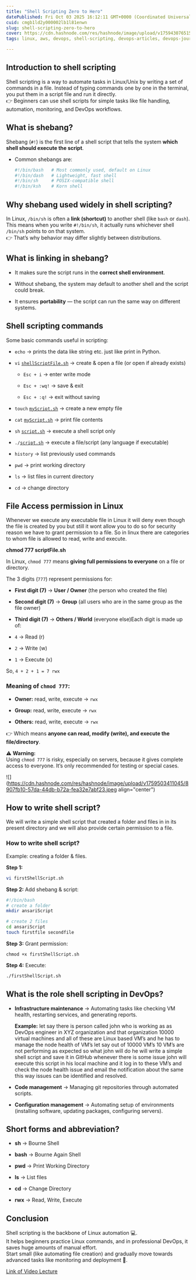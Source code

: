 ```yaml
---
title: "Shell Scripting Zero to Hero"
datePublished: Fri Oct 03 2025 16:12:11 GMT+0000 (Coordinated Universal Time)
cuid: cmgb1ld2y000002lb1l81enwn
slug: shell-scripting-zero-to-hero
cover: https://cdn.hashnode.com/res/hashnode/image/upload/v1759430765152/9ed32077-1f7d-4279-8640-8a3d52428c1c.png
tags: linux, aws, devops, shell-scripting, devops-articles, devops-journey, devopscommunity, abhishek-veeramalla

---
```


## Introduction to shell scripting

Shell scripting is a way to automate tasks in Linux/Unix by writing a set of commands in a file. Instead of typing commands one by one in the terminal, you put them in a script file and run it directly.  
👉 Beginners can use shell scripts for simple tasks like file handling, automation, monitoring, and DevOps workflows.

## What is shebang?

Shebang (`#!`) is the first line of a shell script that tells the system **which shell should execute the script**.

* Common shebangs are:
    
    ```bash
    #!/bin/bash   # Most commonly used, default on Linux
    #!/bin/dash   # Lightweight, fast shell
    #!/bin/sh     # POSIX-compatible shell
    #!/bin/ksh    # Korn shell
    ```
    

## Why shebang used widely in shell scripting?

In Linux, `/bin/sh` is often a **link (shortcut)** to another shell (like `bash` or `dash`).  
This means when you write `#!/bin/sh`, it actually runs whichever shell `/bin/sh` points to on that system.  
👉 That’s why behavior may differ slightly between distributions.

## What is linking in shebang?

* It makes sure the script runs in the **correct shell environment**.
    
* Without shebang, the system may default to another shell and the script could break.
    
* It ensures **portability** — the script can run the same way on different systems.
    

## Shell scripting commands

Some basic commands useful in scripting:

* `echo` → prints the data like string etc. just like print in Python.
    
* `vi` [`shellScriptFile.sh`](http://shellScriptFile.sh) → create & open a file (or open if already exists)
    
    * `Esc + i` → enter write mode
        
    * `Esc + :wq!` → save & exit
        
    * `Esc + :q!` → exit without saving
        
* `touch` [`myScript.sh`](http://myScript.sh) → create a new empty file
    
* `cat` [`myScript.sh`](http://myScript.sh) → print file contents
    
* `sh` [`script.sh`](http://script.sh) → execute a shell script only
    
* `./`[`script.sh`](http://script.sh) → execute a file/script (any language if executable)
    
* `history` → list previously used commands
    
* `pwd` → print working directory
    
* `ls` → list files in current directory
    
* `cd` → change directory
    

## File Access permission in Linux

Whenever we execute any executable file in Linux it will deny even though the file is created by you but still it wont allow you to do so for security reason we have to grant permission to a file. So in linux there are categories to whom file is allowed to read, write and execute.

**chmod 777 scriptFile.sh**

In Linux, `chmod 777` means **giving full permissions to everyone** on a file or directory.

The 3 digits (`777`) represent permissions for:

* **First digit (7)** → **User / Owner** (the person who created the file)
    
* **Second digit (7)** → **Group** (all users who are in the same group as the file owner)
    
* **Third digit (7)** → **Others / World** (everyone else)Each digit is made up of:
    

* `4` → Read (r)
    
* `2` → Write (w)
    
* `1` → Execute (x)
    

So, `4 + 2 + 1 = 7 rwx`

### Meaning of `chmod 777`:

* **Owner:** read, write, execute → `rwx`
    
* **Group:** read, write, execute → `rwx`
    
* **Others:** read, write, execute → `rwx`
    

👉 Which means **anyone can read, modify (write), and execute the file/directory**.

⚠️ **Warning:**  
Using `chmod 777` is risky, especially on servers, because it gives complete access to everyone. It’s only recommended for testing or special cases.

![](https://cdn.hashnode.com/res/hashnode/image/upload/v1759503411045/8907fb10-57da-44db-b72a-fea32e7abf23.jpeg align="center")

## How to write shell script?

We will write a simple shell script that created a folder and files in in its present directory and we will also provide certain permission to a file.

### How to write shell script?

Example: creating a folder & files.

**Step 1:**

```bash
vi firstShellScript.sh
```

**Step 2:** Add shebang & script:

```bash
#!/bin/bash
# create a folder
mkdir ansariScript

# create 2 files
cd ansariScript
touch firstfile secondfile
```

**Step 3:** Grant permission:

```
chmod +x firstShellScript.sh
```

**Step 4:** Execute:

```bash
./firstShellScript.sh
```

## What is the role shell scripting in DevOps?

* **Infrastructure maintenance** → Automating tasks like checking VM health, restarting services, and generating reports.
    
    **Example:** let say there is person called john who is working as as DevOps engineer in XYZ organization and that organization 10000 virtual machines and all of these are Linux based VM’s and he has to manage the node health of VM’s let say out of 10000 VM’s 10 VM’s are not performing as expected so what john will do he will write a simple shell script and save it in GitHub whenever there is some issue john will execute this script in his local machine and it log in to these VM’s and check the node health issue and email the notification about the same this way issues can be identified and resolved.
    
* **Code management** → Managing git repositories through automated scripts.
    
* **Configuration management** → Automating setup of environments (installing software, updating packages, configuring servers).
    

## Short forms and abbreviation?

* **sh** → Bourne Shell
    
* **bash** → Bourne Again Shell
    
* **pwd** → Print Working Directory
    
* **ls** → List files
    
* **cd** → Change Directory
    
* **rwx** → Read, Write, Execute
    

## Conclusion

Shell scripting is the backbone of Linux automation 💻.  
It helps beginners practice Linux commands, and in professional DevOps, it saves huge amounts of manual effort.  
Start small (like automating file creation) and gradually move towards advanced tasks like monitoring and deployment 🚀.

[Link of Video Lecture](https://www.youtube.com/watch?v=zsajhz2_50g&list=PLdpzxOOAlwvIKMhk8WhzN1pYoJ1YU8Csa&index=9&t=2116s&pp=iAQB)